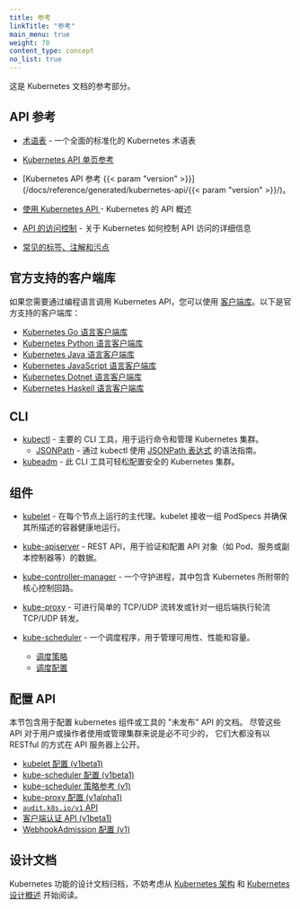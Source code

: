 ```yaml
---
title: 参考
linkTitle: "参考"
main_menu: true
weight: 70
content_type: concept
no_list: true
---
```


<!--
title: Reference
approvers:
- chenopis
linkTitle: "Reference"
main_menu: true
weight: 70
content_type: concept
no_list: true
-->

<!-- overview -->

<!--
This section of the Kubernetes documentation contains references.
-->
这是 Kubernetes 文档的参考部分。

<!-- body -->

<!--
## API Reference

* [Glossary](/docs/reference/glossary/) -  a comprehensive, standardized list of Kubernetes terminology

* [Kubernetes API Reference](/docs/reference/kubernetes-api/)
* [One-page API Reference for Kubernetes {{< param "version" >}}](/docs/reference/generated/kubernetes-api/{{< param "version" >}}/)
* [Using The Kubernetes API](/docs/reference/using-api/) - overview of the API for Kubernetes.
* [API access control](/docs/reference/access-authn-authz/) - details on how Kubernetes controls API access
* [Well-Known Labels, Annotations and Taints](/docs/reference/labels-annotations-taints/)
-->
## API 参考

* [术语表](/zh/docs/reference/glossary/) -  一个全面的标准化的 Kubernetes 术语表

* [Kubernetes API 单页参考](/zh/docs/reference/kubernetes-api/)
* [Kubernetes API 参考 {{< param "version" >}}](/docs/reference/generated/kubernetes-api/{{< param "version" >}}/)。
* [使用 Kubernetes API ](/zh/docs/reference/using-api/) - Kubernetes 的 API 概述
* [API 的访问控制](/zh/docs/reference/access-authn-authz/) - 关于 Kubernetes 如何控制 API 访问的详细信息
* [常见的标签、注解和污点](/zh/docs/reference/labels-annotations-taints/)

<!--
## Officially supported client libraries

To call the Kubernetes API from a programming language, you can use
[client libraries](/docs/reference/using-api/client-libraries/). Officially supported
client libraries:

- [Kubernetes Go client library](https://github.com/kubernetes/client-go/)
- [Kubernetes Python client library](https://github.com/kubernetes-client/python)
- [Kubernetes Java client library](https://github.com/kubernetes-client/java)
- [Kubernetes JavaScript client library](https://github.com/kubernetes-client/javascript)
- [Kubernetes Dotnet client library](https://github.com/kubernetes-client/csharp)
- [Kubernetes Haskell Client library](https://github.com/kubernetes-client/haskell)
-->
## 官方支持的客户端库

如果您需要通过编程语言调用 Kubernetes API，您可以使用
[客户端库](/zh/docs/reference/using-api/client-libraries/)。以下是官方支持的客户端库：

- [Kubernetes Go 语言客户端库](https://github.com/kubernetes/client-go/)
- [Kubernetes Python 语言客户端库](https://github.com/kubernetes-client/python)
- [Kubernetes Java 语言客户端库](https://github.com/kubernetes-client/java)
- [Kubernetes JavaScript 语言客户端库](https://github.com/kubernetes-client/javascript)
- [Kubernetes Dotnet 语言客户端库](https://github.com/kubernetes-client/csharp)
- [Kubernetes Haskell 语言客户端库](https://github.com/kubernetes-client/haskell)

<!--
## CLI

* [kubectl](/docs/reference/kubectl/overview/) - Main CLI tool for running commands and managing Kubernetes clusters.
    * [JSONPath](/docs/reference/kubectl/jsonpath/) - Syntax guide for using [JSONPath expressions](https://goessner.net/articles/JsonPath/) with kubectl.
* [kubeadm](/docs/reference/setup-tools/kubeadm/) - CLI tool to easily provision a secure Kubernetes cluster.
-->
## CLI

* [kubectl](/zh/docs/reference/kubectl/overview/) - 主要的 CLI 工具，用于运行命令和管理 Kubernetes 集群。
    * [JSONPath](/zh/docs/reference/kubectl/jsonpath/) - 通过 kubectl 使用
      [JSONPath 表达式](https://goessner.net/articles/JsonPath/) 的语法指南。
* [kubeadm](/zh/docs/reference/setup-tools/kubeadm/) - 此 CLI 工具可轻松配置安全的 Kubernetes 集群。

<!--
## Components

* [kubelet](/docs/reference/command-line-tools-reference/kubelet/) - The
  primary agent that runs on each node. The kubelet takes a set of PodSpecs
  and ensures that the described containers are running and healthy.
* [kube-apiserver](/docs/reference/command-line-tools-reference/kube-apiserver/) -
  REST API that validates and configures data for API objects such as  pods,
  services, replication controllers.
* [kube-controller-manager](/docs/reference/command-line-tools-reference/kube-controller-manager/) - Daemon that embeds the core control loops shipped with Kubernetes.
* [kube-proxy](/docs/reference/command-line-tools-reference/kube-proxy/) - Can
  do simple TCP/UDP stream forwarding or round-robin TCP/UDP forwarding across
  a set of back-ends.
* [kube-scheduler](/docs/reference/command-line-tools-reference/kube-scheduler/) - Scheduler that manages availability, performance, and capacity.
  
  * [Scheduler Policies](/docs/reference/scheduling/policies)
  * [Scheduler Profiles](/docs/reference/scheduling/config#profiles)
-->
## 组件

* [kubelet](/zh/docs/reference/command-line-tools-reference/kubelet/) -
  在每个节点上运行的主代理。kubelet 接收一组 PodSpecs 并确保其所描述的容器健康地运行。
* [kube-apiserver](/zh/docs/reference/command-line-tools-reference/kube-apiserver/) -
  REST API，用于验证和配置 API 对象（如 Pod、服务或副本控制器等）的数据。
* [kube-controller-manager](/zh/docs/reference/command-line-tools-reference/kube-controller-manager/) -
  一个守护进程，其中包含 Kubernetes 所附带的核心控制回路。
* [kube-proxy](/zh/docs/reference/command-line-tools-reference/kube-proxy/) -
  可进行简单的 TCP/UDP 流转发或针对一组后端执行轮流 TCP/UDP 转发。
* [kube-scheduler](/zh/docs/reference/command-line-tools-reference/kube-scheduler/) -
  一个调度程序，用于管理可用性、性能和容量。
  
  * [调度策略](/zh/docs/reference/scheduling/policies)
  * [调度配置](/zh/docs/reference/scheduling/config#profiles)

<!--
## Config APIs

This section hosts the documentation for "unpublished" APIs which are used to
configure  kubernetes components or tools. Most of these APIs are not exposed
by the API server in a RESTful way though they are essential for a user or an
operator to use or manage a cluster.

* [kubelet configuration (v1beta1)](/docs/reference/config-api/kubelet-config.v1beta1/)
* [kube-scheduler configuration (v1beta1)](/docs/reference/config-api/kube-scheduler-config.v1beta1/)
* [kube-scheduler policy reference (v1)](/docs/reference/config-api/kube-scheduler-policy-config.v1/)
* [kube-proxy configuration (v1alpha1)](/docs/reference/config-api/kube-proxy-config.v1alpha1/)
* [`audit.k8s.io/v1` API](/docs/reference/config-api/apiserver-audit.v1/)
* [Client authentication API (v1beta1)](/docs/reference/config-api/client-authentication.v1beta1/)
* [WebhookAdmission configuration (v1)](/docs/reference/config-api/apiserver-webhookadmission.v1/)
-->
## 配置 API

本节包含用于配置 kubernetes 组件或工具的 "未发布" API 的文档。
尽管这些 API 对于用户或操作者使用或管理集群来说是必不可少的，
它们大都没有以 RESTful 的方式在 API 服务器上公开。

* [kubelet 配置 (v1beta1)](/zh/docs/reference/config-api/kubelet-config.v1beta1/)
* [kube-scheduler 配置 (v1beta1)](/zh/docs/reference/config-api/kube-scheduler-config.v1beta1/)
* [kube-scheduler 策略参考 (v1)](/zh/docs/reference/config-api/kube-scheduler-policy-config.v1/)
* [kube-proxy 配置 (v1alpha1)](/zh/docs/reference/config-api/kube-proxy-config.v1alpha1/)
* [`audit.k8s.io/v1` API](/zh/docs/reference/config-api/apiserver-audit.v1/)
* [客户端认证 API (v1beta1)](/zh/docs/reference/config-api/client-authentication.v1beta1/)
* [WebhookAdmission 配置 (v1)](/zh/docs/reference/config-api/apiserver-webhookadmission.v1/)

<!--
## Design Docs

An archive of the design docs for Kubernetes functionality. Good starting points are
[Kubernetes Architecture](https://git.k8s.io/community/contributors/design-proposals/architecture/architecture.md) and
[Kubernetes Design Overview](https://git.k8s.io/community/contributors/design-proposals).
-->
## 设计文档

Kubernetes 功能的设计文档归档，不妨考虑从
[Kubernetes 架构](https://git.k8s.io/community/contributors/design-proposals/architecture/architecture.md) 和
[Kubernetes 设计概述](https://git.k8s.io/community/contributors/design-proposals)
开始阅读。

